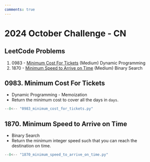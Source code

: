 ```yaml
---
comments: true
---
```


# 2024 October Challenge - CN

## LeetCode Problems

1. 0983 - [Minimum Cost For Tickets](https://leetcode.com/problems/minimum-cost-for-tickets/) (Medium) Dynamic Programming
2. 1870 - [Minimum Speed to Arrive on Time](https://leetcode.com/problems/minimum-speed-to-arrive-on-time/) (Medium) Binary Search

## 0983. Minimum Cost For Tickets

- Dynamic Programming - Memoization
- Return the minimum cost to cover all the days in `days`.

```python
--8<-- "0983_minimum_cost_for_tickets.py"
```

## 1870. Minimum Speed to Arrive on Time

- Binary Search
- Return the minimum integer speed such that you can reach the destination on time.

```python
--8<-- "1870_minimum_speed_to_arrive_on_time.py"
```

